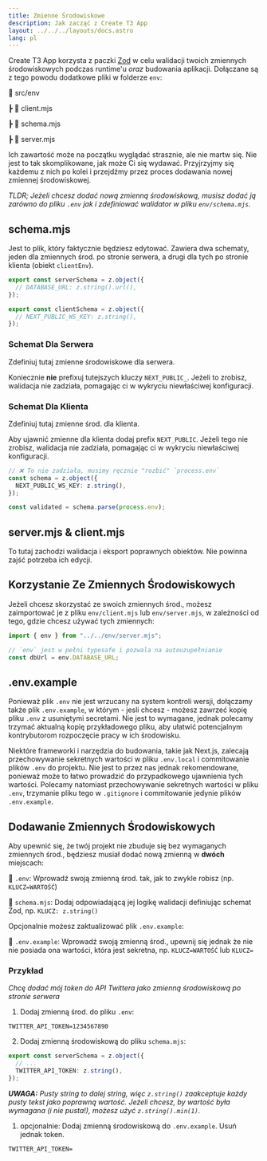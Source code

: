 ```yaml
---
title: Zmienne Środowiskowe
description: Jak zacząć z Create T3 App
layout: ../../../layouts/docs.astro
lang: pl
---
```


Create T3 App korzysta z paczki [Zod](https://github.com/colinhacks/zod) w celu walidacji twoich zmiennych środowiskowych podczas runtime'u _oraz_ budowania aplikacji. Dołączane są z tego powodu dodatkowe pliki w folderze `env`:

📁 src/env

┣ 📄 client.mjs

┣ 📄 schema.mjs

┣ 📄 server.mjs

Ich zawartość może na początku wyglądać strasznie, ale nie martw się. Nie jest to tak skomplikowane, jak może Ci się wydawać. Przyjrzyjmy się każdemu z nich po kolei i przejdźmy przez proces dodawania nowej zmiennej środowiskowej.

_TLDR; Jeżeli chcesz dodać nową zmienną środowiskową, musisz dodać ją zarówno do pliku `.env` jak i zdefiniować walidator w pliku `env/schema.mjs`._

## schema.mjs

Jest to plik, który faktycznie będziesz edytować. Zawiera dwa schematy, jeden dla zmiennych środ. po stronie serwera, a drugi dla tych po stronie klienta (obiekt `clientEnv`).

```ts:env/schema.mjs
export const serverSchema = z.object({
  // DATABASE_URL: z.string().url(),
});

export const clientSchema = z.object({
  // NEXT_PUBLIC_WS_KEY: z.string(),
});
```

### Schemat Dla Serwera

Zdefiniuj tutaj zmienne środowiskowe dla serwera.

Koniecznie **nie** prefixuj tutejszych kluczy `NEXT_PUBLIC_`. Jeżeli to zrobisz, walidacja nie zadziała, pomagając ci w wykryciu niewłaściwej konfiguracji.

### Schemat Dla Klienta

Zdefiniuj tutaj zmienne środ. dla klienta.

Aby ujawnić zmienne dla klienta dodaj prefix `NEXT_PUBLIC`. Jeżeli tego nie zrobisz, walidacja nie zadziała, pomagając ci w wykryciu niewłaściwej konfiguracji.

```ts
// ❌ To nie zadziała, musimy ręcznie "rozbić" `process.env`
const schema = z.object({
  NEXT_PUBLIC_WS_KEY: z.string(),
});

const validated = schema.parse(process.env);
```

## server.mjs & client.mjs

To tutaj zachodzi walidacja i eksport poprawnych obiektów. Nie powinna zajść potrzeba ich edycji.

## Korzystanie Ze Zmiennych Środowiskowych

Jeżeli chcesz skorzystać ze swoich zmiennych środ., możesz zaimportować je z pliku `env/client.mjs` lub `env/server.mjs`, w zależności od tego, gdzie chcesz używać tych zmiennych:

```ts:pages/api/hello.ts
import { env } from "../../env/server.mjs";

// `env` jest w pełni typesafe i pozwala na autouzupełnianie
const dbUrl = env.DATABASE_URL;
```

## .env.example

Ponieważ plik `.env` nie jest wrzucany na system kontroli wersji, dołączamy także plik `.env.example`, w którym - jesli chcesz - możesz zawrzeć kopię pliku `.env` z usuniętymi secretami. Nie jest to wymagane, jednak polecamy trzymać aktualną kopię przykładowego pliku, aby ułatwić potencjalnym kontrybutorom rozpoczęcie pracy w ich środowisku.

Niektóre frameworki i narzędzia do budowania, takie jak Next.js, zalecają przechowywanie sekretnych wartości w pliku `.env.local` i commitowanie plików `.env` do projektu. Nie jest to przez nas jednak rekomendowane, ponieważ może to łatwo prowadzić do przypadkowego ujawnienia tych wartości. Polecamy natomiast przechowywanie sekretnych wartości w pliku `.env`, trzymanie pliku tego w `.gitignore` i commitowanie jedynie plików `.env.example`.

## Dodawanie Zmiennych Środowiskowych

Aby upewnić się, że twój projekt nie zbuduje się bez wymaganych zmiennych środ., będziesz musiał dodać nową zmienną w **dwóch** miejscach:

📄 `.env`: Wprowadź swoją zmienną środ. tak, jak to zwykle robisz (np. `KLUCZ=WARTOŚĆ`)

📄 `schema.mjs`: Dodaj odpowiadającą jej logikę walidacji definiując schemat Zod, np. `KLUCZ: z.string()`

Opcjonalnie możesz zaktualizować plik `.env.example`:

📄 `.env.example`: Wprowadź swoją zmienną środ., upewnij się jednak że nie nie posiada ona wartości, która jest sekretna, np. `KLUCZ=WARTOŚĆ` lub `KLUCZ=`

### Przykład

_Chcę dodać mój token do API Twittera jako zmienną środowiskową po stronie serwera_

1. Dodaj zmienną środ. do pliku `.env`:

```
TWITTER_API_TOKEN=1234567890
```

2. Dodaj zmienną środowiskową do pliku `schema.mjs`:

```ts
export const serverSchema = z.object({
  // ...
  TWITTER_API_TOKEN: z.string(),
});
```

_**UWAGA:** Pusty string to dalej string, więc `z.string()` zaakceptuje każdy pusty tekst jako poprawną wartość. Jeżeli chcesz, by wartość była wymagana (i nie pusta!), możesz użyć `z.string().min(1)`._

1. opcjonalnie: Dodaj zmienną środowiskową do `.env.example`. Usuń jednak token.

```
TWITTER_API_TOKEN=
```
